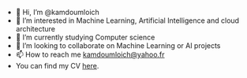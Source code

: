 - 👋 Hi, I’m @kamdoumloich
- 👀 I’m interested in Machine Learning, Artificial Intelligence and cloud architecture
- 🌱 I’m currently studying Computer science
- 💞️ I’m looking to collaborate on Machine Learning or AI projects
- 📫 How to reach me kamdoumloich@yahoo.fr
- You can find my CV [here](https://incompletenotes.com/about/loich_profile/).

